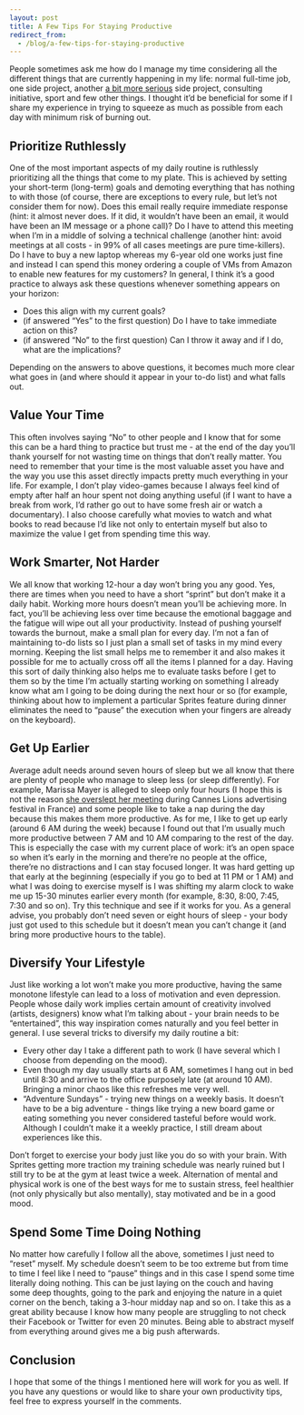 ```yaml
---
layout: post
title: A Few Tips For Staying Productive
redirect_from:
  - /blog/a-few-tips-for-staying-productive
---
```


People sometimes ask me how do I manage my time considering all the different things that are currently happening in my life: normal full-time job, one side project, another [a bit more serious](https://spritesapp.com/) side project, consulting initiative, sport and few other things. I thought it’d be beneficial for some if I share my experience in trying to squeeze as much as possible from each day with minimum risk of burning out.

## Prioritize Ruthlessly

One of the most important aspects of my daily routine is ruthlessly prioritizing all the things that come to my plate. This is achieved by setting your short-term (long-term) goals and demoting everything that has nothing to with those (of course, there are exceptions to every rule, but let’s not consider them for now). Does this email really require immediate response (hint: it almost never does. If it did, it wouldn’t have been an email, it would have been an IM message or a phone call)? Do I have to attend this meeting when I’m in a middle of solving a technical challenge (another hint: avoid meetings at all costs - in 99% of all cases meetings are pure time-killers). Do I have to buy a new laptop whereas my 6-year old one works just fine and instead I can spend this money ordering a couple of VMs from Amazon to enable new features for my customers? In general, I think it’s a good practice to always ask these questions whenever something appears on your horizon:

- Does this align with my current goals?
- (if answered “Yes” to the first question) Do I have to take immediate action on this?
- (if answered “No” to the first question) Can I throw it away and if I do, what are the implications?

Depending on the answers to above questions, it becomes much more clear what goes in (and where should it appear in your to-do list) and what falls out.

## Value Your Time

This often involves saying “No” to other people and I know that for some this can be a hard thing to practice but trust me - at the end of the day you’ll thank yourself for not wasting time on things that don’t really matter. You need to remember that your time is the most valuable asset you have and the way you use this asset directly impacts pretty much everything in your life. For example, I don’t play video-games because I always feel kind of empty after half an hour spent not doing anything useful (if I want to have a break from work, I’d rather go out to have some fresh air or watch a documentary). I also choose carefully what movies to watch and what books to read because I’d like not only to entertain myself but also to maximize the value I get from spending time this way.

## Work Smarter, Not Harder

We all know that working 12-hour a day won’t bring you any good. Yes, there are times when you need to have a short “sprint” but don’t make it a daily habit. Working more hours doesn’t mean you’ll be achieving more. In fact, you’ll be achieving less over time because the emotional baggage and the fatigue will wipe out all your productivity. Instead of pushing yourself towards the burnout, make a small plan for every day. I’m not a fan of maintaining to-do lists so I just plan a small set of tasks in my mind every morning. Keeping the list small helps me to remember it and also makes it possible for me to actually cross off all the items I planned for a day. Having this sort of daily thinking also helps me to evaluate tasks before I get to them so by the time I’m actually starting working on something I already know what am I going to be doing during the next hour or so (for example, thinking about how to implement a particular Sprites feature during dinner eliminates the need to “pause” the execution when your fingers are already on the keyboard).

## Get Up Earlier

Average adult needs around seven hours of sleep but we all know that there are plenty of people who manage to sleep less (or sleep differently). For example, Marissa Mayer is alleged to sleep only four hours (I hope this is not the reason [she overslept her meeting](http://www.businessinsider.com/marissa-mayer-cannes-lions-2014-6) during Cannes Lions advertising festival in France) and some people like to take a nap during the day because this makes them more productive. As for me, I like to get up early (around 6 AM during the week) because I found out that I’m usually much more productive between 7 AM and 10 AM comparing to the rest of the day. This is especially the case with my current place of work: it’s an open space so when it’s early in the morning and there’re no people at the office, there’re no distractions and I can stay focused longer. It was hard getting up that early at the beginning (especially if you go to bed at 11 PM or 1 AM) and what I was doing to exercise myself is I was shifting my alarm clock to wake me up 15-30 minutes earlier every month (for example, 8:30, 8:00, 7:45, 7:30 and so on). Try this technique and see if it works for you. As a general advise, you probably don’t need seven or eight hours of sleep - your body just got used to this schedule but it doesn’t mean you can’t change it (and bring more productive hours to the table).

## Diversify Your Lifestyle

Just like working a lot won’t make you more productive, having the same monotone lifestyle can lead to a loss of motivation and even depression. People whose daily work implies certain amount of creativity involved (artists, designers) know what I’m talking about - your brain needs to be “entertained”, this way inspiration comes naturally and you feel better in general. I use several tricks to diversify my daily routine a bit:

- Every other day I take a different path to work (I have several which I choose from depending on the mood).
- Even though my day usually starts at 6 AM, sometimes I hang out in bed until 8:30 and arrive to the office purposely late (at around 10 AM). Bringing a minor chaos like this refreshes me very well.
- “Adventure Sundays” - trying new things on a weekly basis. It doesn’t have to be a big adventure - things like trying a new board game or eating something you never considered tasteful before would work. Although I couldn’t make it a weekly practice, I still dream about experiences like this.

Don’t forget to exercise your body just like you do so with your brain. With Sprites getting more traction my training schedule was nearly ruined but I still try to be at the gym at least twice a week. Alternation of mental and physical work is one of the best ways for me to sustain stress, feel healthier (not only physically but also mentally), stay motivated and be in a good mood.

## Spend Some Time Doing Nothing

No matter how carefully I follow all the above, sometimes I just need to “reset” myself. My schedule doesn’t seem to be too extreme but from time to time I feel like I need to “pause” things and in this case I spend some time literally doing nothing. This can be just laying on the couch and having some deep thoughts, going to the park and enjoying the nature in a quiet corner on the bench, taking a 3-hour midday nap and so on. I take this as a great ability because I know how many people are struggling to not check their Facebook or Twitter for even 20 minutes. Being able to abstract myself from everything around gives me a big push afterwards.

## Conclusion

I hope that some of the things I mentioned here will work for you as well. If you have any questions or would like to share your own productivity tips, feel free to express yourself in the comments.